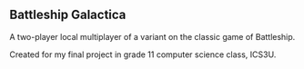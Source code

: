 ## Battleship Galactica
A two-player local multiplayer of a variant on the classic game of Battleship.

Created for my final project in grade 11 computer science class, ICS3U.